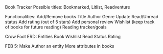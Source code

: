 Book Tracker
Possible titles: Bookmarked, Litlist, Readventure

Functionalities:
Add/Remove books
  Title
  Author
  Genre
Update Read/Unread status
Add rating (out of 5 stars)
Add personal review
Wishlist (keep track of books for future reading)
Reading tracker/goals

Crow Foot ERD: 
Entities
  Book
  Wishlist
  Read Status
  Rating

FEB 5:
Make Author an entity
More attributes in books

